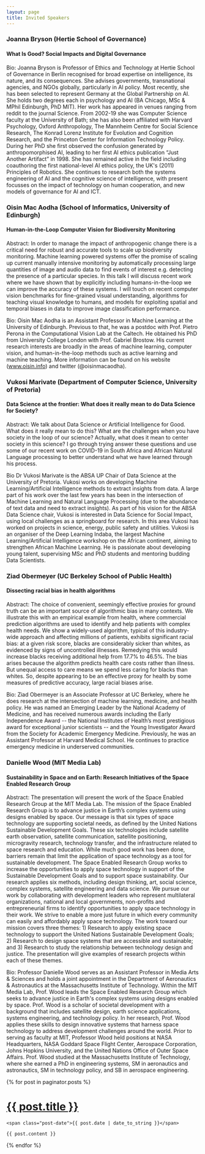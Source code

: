 ```yaml
---
layout: page
title: Invited Speakers
---
```


### Joanna Bryson (Hertie School of Governance)

#### What Is Good? Social Impacts and Digital Governance

Bio: Joanna Bryson is Professor of Ethics and Technology at Hertie School of Governance in Berlin recognised for broad expertise on intelligence, its nature, and its consequences. She advises governments, transnational agencies, and NGOs globally, particularly in AI policy. Most recently, she has been selected to represent Germany at the Global Partnership on AI. She holds two degrees each in psychology and AI (BA Chicago, MSc & MPhil Edinburgh, PhD MIT). Her work has appeared in venues ranging from reddit to the journal Science.  From 2002-19 she was Computer Science faculty at the University of Bath; she has also been affiliated with Harvard Psychology, Oxford Anthropology, The Mannheim Centre for Social Science Research, The Konrad Lorenz Institute for Evolution and Cognition Research, and the Princeton Center for Information Technology Policy. During her PhD she first observed the confusion generated by anthropomorphised AI, leading to her first AI ethics publication “Just Another Artifact” in 1998. She has remained active in the field including coauthoring the first national-level AI ethics policy, the UK's (2011) Principles of Robotics. She continues to research both the systems engineering of AI and the cognitive science of intelligence, with present focusses on the impact of technology on human cooperation, and new models of governance for AI and ICT.

### Oisin Mac Aodha (School of Informatics, University of Edinburgh)

#### Human-in-the-Loop Computer Vision for Biodiversity Monitoring

Abstract:
In order to manage the impact of anthropogenic change there is a critical need for robust and accurate tools to scale up biodiversity monitoring. Machine learning powered systems offer the promise of scaling up current manually intensive monitoring by automatically processing large quantities of image and audio data to find events of interest e.g. detecting the presence of a particular species. In this talk I will discuss recent work where we have shown that by explicitly including humans-in-the-loop we can improve the accuracy of these systems. I will touch on recent computer vision benchmarks for fine-grained visual understanding, algorithms for teaching visual knowledge to humans, and models for exploiting spatial and temporal biases in data to improve image classification performance.

Bio:
Oisin Mac Aodha is an Assistant Professor in Machine Learning at the University of Edinburgh. Previous to that, he was a postdoc with Prof. Pietro Perona in the Computational Vision Lab at the Caltech. He obtained his PhD from University College London with Prof. Gabriel Brostow. His current research interests are broadly in the areas of machine learning, computer vision, and human-in-the-loop methods such as active learning and machine teaching. More information can be found on his website (www.oisin.info) and twitter (@oisinmacaodha).

### Vukosi Marivate (Department of Computer Science, University of Pretoria)

#### Data Science at the frontier: What does it really mean to do Data Science for Society?

Abstract:
We talk about Data Science or Artificial Intelligence for Good. What does it really mean to do this? What are the challenges when you have society in the loop of our science? Actually, what does it mean to center society in this science? I go through trying answer these questions and use some of our recent work on COVID-19 in South Africa and African Natural Language processing to better understand what we have learned through his process. 

Bio
Dr Vukosi Marivate is the ABSA UP Chair of Data Science at the University of Pretoria. Vukosi works on developing Machine Learning/Artificial Intelligence methods to extract insights from data. A large part of his work over the last few years has been in the intersection of Machine Learning and Natural Language Processing (due to the abundance of text data and need to extract insights). As part of his vision for the ABSA Data Science chair, Vukosi is interested in Data Science for Social Impact, using local challenges as a springboard for research. In this area Vukosi has worked on projects in science, energy, public safety and utilities. Vukosi is an organiser of the Deep Learning Indaba, the largest Machine Learning/Artificial Intelligence workshop on the African continent, aiming to strengthen African Machine Learning. He is passionate about developing young talent, supervising MSc and PhD students and mentoring budding Data Scientists.

### Ziad Obermeyer (UC Berkeley School of Public Health)

#### Dissecting racial bias in health algorithms

Abstract: The choice of convenient, seemingly effective proxies for ground truth can be an important source of algorithmic bias in many contexts. We illustrate this with an empirical example from health, where commercial prediction algorithms are used to identify and help patients with complex health needs. We show a widely-used algorithm, typical of this industry-wide approach and affecting millions of patients, exhibits significant racial bias: at a given risk score, blacks are considerably sicker than whites, as evidenced by signs of uncontrolled illnesses. Remedying this would increase blacks receiving additional help from 17.7% to 46.5%. The bias arises because the algorithm predicts health care costs rather than illness. But unequal access to care means we spend less caring for blacks than whites. So, despite appearing to be an effective proxy for health by some measures of predictive accuracy, large racial biases arise. 

Bio: Ziad Obermeyer is an Associate Professor at UC Berkeley, where he does research at the intersection of machine learning, medicine, and health policy. He was named an Emerging Leader by the National Academy of Medicine, and has received numerous awards including the Early Independence Award -- the National Institutes of Health’s most prestigious award for exceptional junior scientists -- and the Young Investigator Award from the Society for Academic Emergency Medicine. Previously, he was an Assistant Professor at Harvard Medical School. He continues to practice emergency medicine in underserved communities.

### Danielle Wood (MIT Media Lab)

#### Sustainability in Space and on Earth: Research Initiatives of the Space Enabled Research Group

Abstract: The presentation will present the work of the Space Enabled Research Group at the MIT Media Lab. The mission of the Space Enabled Research Group is to advance justice in Earth’s complex systems using designs enabled by space. Our message is that six types of space technology are supporting societal needs, as defined by the United Nations Sustainable Development Goals. These six technologies include satellite earth observation, satellite communication, satellite positioning, microgravity research, technology transfer, and the infrastructure related to space research and education. While much good work has been done, barriers remain that limit the application of space technology as a tool for sustainable development. The Space Enabled Research Group works to increase the opportunities to apply space technology in support of the Sustainable Development Goals and to support space sustainability. Our research applies six methods, including design thinking, art, social science, complex systems, satellite engineering and data science. We pursue our work by collaborating with development leaders who represent multilateral organizations, national and local governments, non-profits and entrepreneurial firms to identify opportunities to apply space technology in their work. We strive to enable a more just future in which every community can easily and affordably apply space technology. The work toward our mission covers three themes: 1) Research to apply existing space technology to support the United Nations Sustainable Development Goals; 2) Research to design space systems that are accessible and sustainable; and 3) Research to study the relationship between technology design and justice. The presentation will give examples of research projects within each of these themes.

Bio: Professor Danielle Wood serves as an Assistant Professor in Media Arts & Sciences and holds a joint appointment in the Department of Aeronautics & Astronautics at the Massachusetts Institute of Technology. Within the MIT Media Lab, Prof. Wood leads the Space Enabled Research Group which seeks to advance justice in Earth's complex systems using designs enabled by space. Prof. Wood is a scholar of societal development with a background that includes satellite design, earth science applications, systems engineering, and technology policy. In her research, Prof. Wood applies these skills to design innovative systems that harness space technology to address development challenges around the world. Prior to serving as faculty at MIT, Professor Wood held positions at NASA Headquarters, NASA Goddard Space Flight Center, Aerospace Corporation, Johns Hopkins University, and the United Nations Office of Outer Space Affairs. Prof. Wood studied at the Massachusetts Institute of Technology, where she earned a PhD in engineering systems, SM in aeronautics and astronautics, SM in technology policy, and SB in aerospace engineering.

<div class="posts">
  {% for post in paginator.posts %}
  <div class="post">
    <h1 class="post-title">
      <a href="{{ post.url }}">
        {{ post.title }}
      </a>
    </h1>

    <span class="post-date">{{ post.date | date_to_string }}</span>

    {{ post.content }}
  </div>
  {% endfor %}
</div>


